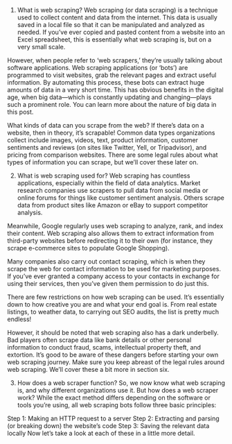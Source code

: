 1. What is web scraping?
Web scraping (or data scraping) is a technique used to collect content and data from the internet. This data is usually saved in a local file so that it can be manipulated and analyzed as needed. If you’ve ever copied and pasted content from a website into an Excel spreadsheet, this is essentially what web scraping is, but on a very small scale.

However, when people refer to ‘web scrapers,’ they’re usually talking about software applications. Web scraping applications (or ‘bots’) are programmed to visit websites, grab the relevant pages and extract useful information. By automating this process, these bots can extract huge amounts of data in a very short time. This has obvious benefits in the digital age, when big data—which is constantly updating and changing—plays such a prominent role. You can learn more about the nature of big data in this post.

What kinds of data can you scrape from the web?
If there’s data on a website, then in theory, it’s scrapable! Common data types organizations collect include images, videos, text, product information, customer sentiments and reviews (on sites like Twitter, Yell, or Tripadvisor), and pricing from comparison websites. There are some legal rules about what types of information you can scrape, but we’ll cover these later on.

2. What is web scraping used for?
Web scraping has countless applications, especially within the field of data analytics. Market research companies use scrapers to pull data from social media or online forums for things like customer sentiment analysis. Others scrape data from product sites like Amazon or eBay to support competitor analysis.

Meanwhile, Google regularly uses web scraping to analyze, rank, and index their content. Web scraping also allows them to extract information from third-party websites before redirecting it to their own (for instance, they scrape e-commerce sites to populate Google Shopping).

Many companies also carry out contact scraping, which is when they scrape the web for contact information to be used for marketing purposes. If you’ve ever granted a company access to your contacts in exchange for using their services, then you’ve given them permission to do just this.

There are few restrictions on how web scraping can be used. It’s essentially down to how creative you are and what your end goal is. From real estate listings, to weather data, to carrying out SEO audits, the list is pretty much endless!

However, it should be noted that web scraping also has a dark underbelly. Bad players often scrape data like bank details or other personal information to conduct fraud, scams, intellectual property theft, and extortion. It’s good to be aware of these dangers before starting your own web scraping journey. Make sure you keep abreast of the legal rules around web scraping. We’ll cover these a bit more in section six.

3. How does a web scraper function?
So, we now know what web scraping is, and why different organizations use it. But how does a web scraper work? While the exact method differs depending on the software or tools you’re using, all web scraping bots follow three basic principles:

Step 1: Making an HTTP request to a server
Step 2: Extracting and parsing (or breaking down) the website’s code
Step 3: Saving the relevant data locally
Now let’s take a look at each of these in a little more detail.
